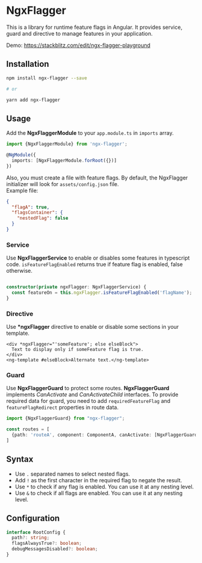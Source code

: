 # NgxFlagger

This is a library for runtime feature flags in Angular. It provides service, guard and directive to manage features in
your application.

Demo: https://stackblitz.com/edit/ngx-flagger-playground

## Installation

```bash
npm install ngx-flagger --save

# or

yarn add ngx-flagger
```

## Usage

Add the **NgxFlaggerModule** to your ``app.module.ts`` in ``imports`` array.

```typescript
import {NgxFlaggerModule} from 'ngx-flagger';

@NgModule({
  imports: [NgxFlaggerModule.forRoot({})]
})
```

Also, you must create a file with feature flags.
By default, the NgxFlagger initializer will look for ``assets/config.json`` file.  
Example file:

```json
{
  "flagA": true,
  "flagsContainer": {
    "nestedFlag": false
  }
}
```

### Service

Use **NgxFlaggerService** to enable or disables some features in typescript code.
``isFeatureFlagEnabled`` returns true if feature flag is enabled, false otherwise.

```typescript

constructor(private ngxFlagger: NgxFlaggerService) {
  const featureOn = this.ngxFlagger.isFeatureFlagEnabled('flagName');
}
```

### Directive

Use **\*ngxFlagger** directive to enable or disable some sections in your template.

```angular2html
<div *ngxFlagger="'someFeature'; else elseBlock">
  Text to display only if someFeature flag is true.
</div>
<ng-template #elseBlock>Alternate text.</ng-template>
```

### Guard

Use **NgxFlaggerGuard** to protect some routes. 
**NgxFlaggerGuard** implements *CanActivate* and *CanActivateChild* interfaces.
To provide required data for guard, you need to add ``requiredFeatureFlag`` and ``featureFlagRedirect``
properties in route data.

```typescript
import {NgxFlaggerGuard} from "ngx-flagger";

const routes = [
  {path: 'routeA', component: ComponentA, canActivate: [NgxFlaggerGuard], data: {requiredFeatureFlag: 'flagA', featureFlagRedirect: '/'}}
]
```

## Syntax

* Use ``.`` separated names to select nested flags.
* Add ``!`` as the first character in the required flag to negate the result.
* Use ``*`` to check if any flag is enabled. You can use it at any nesting level.
* Use ``&`` to check if all flags are enabled. You can use it at any nesting level.

## Configuration

```typescript
interface RootConfig {
  path?: string;
  flagsAlwaysTrue?: boolean;
  debugMessagesDisabled?: boolean;
}
```


